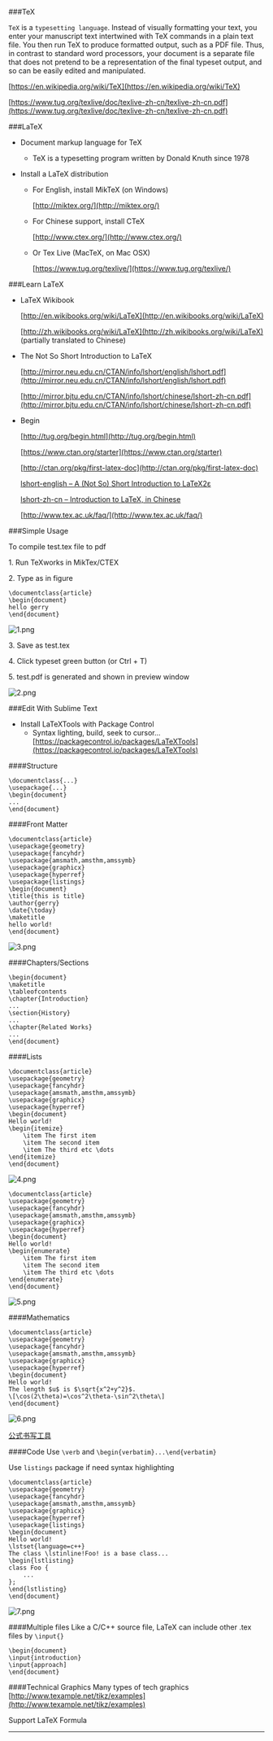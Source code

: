 
###TeX

`TeX` is a `typesetting language`. Instead of visually formatting your text, you enter your manuscript text intertwined with TeX commands in a plain text file. You then run TeX to produce formatted output, such as a PDF file. Thus, in contrast to standard word processors, your document is a separate file that does not pretend to be a representation of the final typeset output, and so can be easily edited and manipulated. 

[https://en.wikipedia.org/wiki/TeX](https://en.wikipedia.org/wiki/TeX)

[https://www.tug.org/texlive/doc/texlive-zh-cn/texlive-zh-cn.pdf](https://www.tug.org/texlive/doc/texlive-zh-cn/texlive-zh-cn.pdf)

###LaTeX

* Document markup language for TeX

	* TeX is a typesetting program written by Donald Knuth since 1978
	
* Install a LaTeX distribution
	* For English, install MikTeX (on Windows)
		
		[http://miktex.org/](http://miktex.org/)
	
	* For Chinese support, install CTeX
	
		[http://www.ctex.org/](http://www.ctex.org/)
	
	* Or Tex Live (MacTeX, on Mac OSX)
	
		[https://www.tug.org/texlive/](https://www.tug.org/texlive/)


###Learn LaTeX

* LaTeX Wikibook

	[http://en.wikibooks.org/wiki/LaTeX](http://en.wikibooks.org/wiki/LaTeX)

	[http://zh.wikibooks.org/wiki/LaTeX](http://zh.wikibooks.org/wiki/LaTeX) (partially translated to Chinese)
	* The Not So Short Introduction to LaTeX
	[http://mirror.neu.edu.cn/CTAN/info/lshort/english/lshort.pdf](http://mirror.neu.edu.cn/CTAN/info/lshort/english/lshort.pdf)
	[http://mirror.bjtu.edu.cn/CTAN/info/lshort/chinese/lshort-zh-cn.pdf](http://mirror.bjtu.edu.cn/CTAN/info/lshort/chinese/lshort-zh-cn.pdf)
* Begin
	[http://tug.org/begin.html](http://tug.org/begin.html)
	[https://www.ctan.org/starter](https://www.ctan.org/starter)
	[http://ctan.org/pkg/first-latex-doc](http://ctan.org/pkg/first-latex-doc)
	[lshort-en­glish – A (Not So) Short In­tro­duc­tion to LaTeX2ε](https://www.ctan.org/tex-archive/info/lshort/english/)
	[lshort-zh-cn – Introduction to LaTeX, in Chinese](https://www.ctan.org/pkg/lshort-zh-cn)
	[http://www.tex.ac.uk/faq/](http://www.tex.ac.uk/faq/)
###Simple Usage
To compile test.tex file to pdf
1\. Run TeXworks in MikTex/CTEX
2\. Type as in figure

```
\documentclass{article}\begin{document}hello gerry\end{document}```
![1.png](https://github.com/gerryyang/mac-utils/blob/master/tools/software_documentation_tools/LaTeX/pic/1.png)

3\. Save as test.tex

4\. Click typeset green button (or Ctrl + T)

5\. test.pdf is generated and shown in preview window

![2.png](https://github.com/gerryyang/mac-utils/blob/master/tools/software_documentation_tools/LaTeX/pic/2.png) 

###Edit With Sublime Text

* Install LaTeXTools with Package Control
	* Syntax lighting, build, seek to cursor... 
	[https://packagecontrol.io/packages/LaTeXTools](https://packagecontrol.io/packages/LaTeXTools)

####Structure
```
\documentclass{...}
\usepackage{...}
\begin{document}
...
\end{document}
```

####Front Matter
```
\documentclass{article}
\usepackage{geometry}
\usepackage{fancyhdr}
\usepackage{amsmath,amsthm,amssymb}
\usepackage{graphicx}
\usepackage{hyperref}
\usepackage{listings}
\begin{document}
\title{this is title}
\author{gerry}
\date{\today}
\maketitle
hello world!
\end{document}
```
![3.png](https://github.com/gerryyang/mac-utils/blob/master/tools/software_documentation_tools/LaTeX/pic/3.png)

####Chapters/Sections
```
\begin{document}
\maketitle
\tableofcontents
\chapter{Introduction}
...
\section{History}
...
\chapter{Related Works}
...
\end{document}
```

####Lists

```
\documentclass{article}
\usepackage{geometry}
\usepackage{fancyhdr}
\usepackage{amsmath,amsthm,amssymb}
\usepackage{graphicx}
\usepackage{hyperref}
\begin{document}
Hello world!
\begin{itemize}
	\item The first item
	\item The second item
	\item The third etc \dots
\end{itemize}
\end{document}
```
![4.png](https://github.com/gerryyang/mac-utils/blob/master/tools/software_documentation_tools/LaTeX/pic/4.png)

```
\documentclass{article}
\usepackage{geometry}
\usepackage{fancyhdr}
\usepackage{amsmath,amsthm,amssymb}
\usepackage{graphicx}
\usepackage{hyperref}
\begin{document}
Hello world!
\begin{enumerate}
	\item The first item
	\item The second item
	\item The third etc \dots
\end{enumerate}
\end{document}
```
![5.png](https://github.com/gerryyang/mac-utils/blob/master/tools/software_documentation_tools/LaTeX/pic/5.png)

####Mathematics
```
\documentclass{article}
\usepackage{geometry}
\usepackage{fancyhdr}
\usepackage{amsmath,amsthm,amssymb}
\usepackage{graphicx}
\usepackage{hyperref}
\begin{document}
Hello world!
The length $u$ is $\sqrt{x^2+y^2}$.
\[\cos(2\theta)=\cos^2\theta-\sin^2\theta\]
\end{document}
```
![6.png](https://github.com/gerryyang/mac-utils/blob/master/tools/software_documentation_tools/LaTeX/pic/6.png)

[公式书写工具](http://www.codecogs.com/latex/eqneditor.php)

####Code
Use `\verb` and `\begin{verbatim}...\end{verbatim}`

Use `listings` package if need syntax highlighting

```
\documentclass{article}
\usepackage{geometry}
\usepackage{fancyhdr}
\usepackage{amsmath,amsthm,amssymb}
\usepackage{graphicx}
\usepackage{hyperref}
\usepackage{listings}
\begin{document}
Hello world!
\lstset{language=c++}
The class \lstinline!Foo! is a base class...
\begin{lstlisting}
class Foo {
	...
};
\end{lstlisting}
\end{document}
```
![7.png](https://github.com/gerryyang/mac-utils/blob/master/tools/software_documentation_tools/LaTeX/pic/7.png)


####Multiple files
Like a C/C++ source file, LaTeX can include other .tex files by `\input{}`

```
\begin{document}
\input{introduction}
\input{approach]
\end{document}
```
####Technical Graphics
Many types of tech graphics
[http://www.texample.net/tikz/examples](http://www.texample.net/tikz/examples)

Support LaTeX Formula

-------

